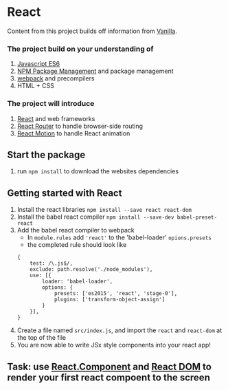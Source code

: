 # React
Content from this project builds off information from [Vanilla](../vanilla). 
### The project build on your understanding of
1. [Javascript ES6](http://es6-features.org/#Constants) 
2. [NPM Package Management](https://www.npmjs.com/) and package management
3. [webpack](https://webpack.js.org/) and precompilers
4. HTML + CSS
### The project will introduce
1. [React](https://facebook.github.io/react/) and web frameworks
2. [React Router](https://reacttraining.com/react-router/web/guides/philosophy) to handle browser-side routing
3. [React Motion](https://github.com/chenglou/react-motion) to handle React animation

## Start the package
1. run `npm install` to download the websites dependencies

## Getting started with React
1. Install the react libraries `npm install --save react react-dom`
2. Install the babel react compiler `npm install --save-dev babel-preset-react`
3. Add the babel react compiler to webpack
    * In `module.rules` add `'react'` to the 'babel-loader' `opions.presets`
    * the completed rule should look like
    ```
    {
        test: /\.js$/,
        exclude: path.resolve('./node_modules'),
        use: [{
            loader: 'babel-loader',
            options: {
                presets: ['es2015', 'react', 'stage-0'],
                plugins: ['transform-object-assign']
            }
        }],
    }
    ```
4. Create a file named `src/index.js`, and import the `react` and `react-dom` at the top of the file
5. You are now able to write JSx style components into your react app!

## Task: use [React.Component](https://facebook.github.io/react/docs/react-component.html) and [React DOM](https://facebook.github.io/react/docs/react-dom.html#render) to render your first react compoent to the screen 